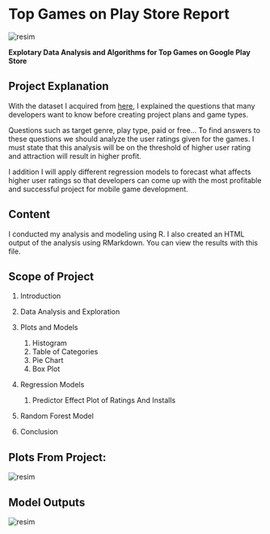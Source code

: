 # Top Games on Play Store Report
![resim](https://www.notebookcheck.net/fileadmin/Notebooks/News/_nc3/Google_Play_Store_3.jpg)

**Explotary Data Analysis and Algorithms for Top Games on Google Play Store**


## Project Explanation

With the dataset I acquired from [here](https://www.kaggle.com/dhruvildave/top-play-store-games), I explained the questions that many developers want to know before creating project plans and game types.

Questions such as target genre, play type, paid or free… To find answers to these questions we should analyze the user ratings given for the games. I must state that this analysis will be on the threshold of higher user rating and attraction will result in higher profit.

I addition I will apply different regression models to forecast what affects higher user ratings so that developers can come up with the most profitable and successful project for mobile game development.

## Content

I conducted my analysis and modeling using R. I also created an HTML output of the analysis using RMarkdown. You can view the results with this file.

## Scope of Project

1. Introduction

2. Data Analysis and Exploration

3. Plots and Models
   1. Histogram
   2. Table of Categories
   3. Pie Chart
   4. Box Plot

4. Regression Models
   1. Predictor Effect Plot of Ratings And Installs

5. Random Forest Model
6. Conclusion


## Plots From Project:
![resim](https://user-images.githubusercontent.com/74188001/131145284-03248e92-1e4a-4d33-a003-6ac3877e96fa.png)


## Model Outputs
![resim](https://user-images.githubusercontent.com/74188001/131145963-2e23c966-7fea-4805-b11d-542187c3a03d.png)

